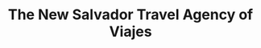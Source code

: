 ---
title: "The New Salvador Travel Agency of Viajes"
url: /los-angeles/the-new-salvador-travel-agency-of-viajes/
shop: travel agency
---